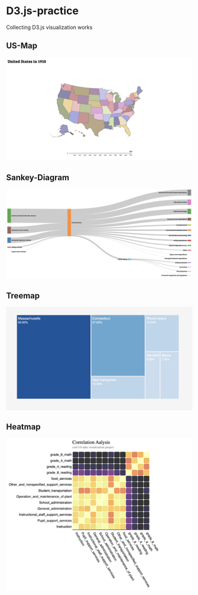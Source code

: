 # D3.js-practice
Collecting D3.js visualization works
## US-Map
<img width="840"  src="https://github.com/Rsirp0c/D3-practice/blob/main/US-map/static/Screenshot.png">

## Sankey-Diagram
<img width="840"  src="https://github.com/Rsirp0c/D3-practice/blob/main/sankey_diagram/static/Screenshot.png">

## Treemap
<img width="840"  src="https://github.com/Rsirp0c/D3-practice/blob/main/treemap/Screenshot.png">

## Heatmap
<img width="840"  src="https://github.com/Rsirp0c/D3-practice/blob/main/heatmap/Screenshot.png">
